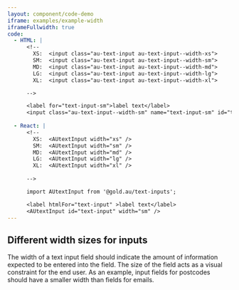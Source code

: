 ```yaml
---
layout: component/code-demo
iframe: examples/example-width
iframeFullwidth: true
code:
  - HTML: |
      <!--
        XS:  <input class="au-text-input au-text-input--width-xs">
        SM:  <input class="au-text-input au-text-input--width-sm">
        MD:  <input class="au-text-input au-text-input--width-md">
        LG:  <input class="au-text-input au-text-input--width-lg">
        XL:  <input class="au-text-input au-text-input--width-xl">

      -->

      <label for="text-input-sm">label text</label>
      <input class="au-text-input--width-sm" name="text-input-sm" id="text-input-sm" type="text" value="2600">
     
  - React: |
      <!--
        XS:  <AUtextInput width="xs" />
        SM:  <AUtextInput width="sm" />
        MD:  <AUtextInput width="md" />
        LG:  <AUtextInput width="lg" />
        XL:  <AUtextInput width="xl" />
        
      -->

      import AUtextInput from '@gold.au/text-inputs';

      <label htmlFor="text-input" >label text</label>
      <AUtextInput id="text-input" width="sm" />
---
```


## Different width sizes for inputs
The width of a text input field should indicate the amount of information expected to be entered into the field. The size of the field acts as a visual constraint for the end user. As an example, input fields for postcodes should have a smaller width than fields for emails.
